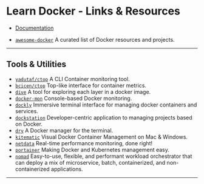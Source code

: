 # Learn Docker - Links & Resources

* [Documentation](https://docs.docker.com/)

[](.)

* [`awesome-docker`](https://github.com/veggiemonk/awesome-docker) A curated list of Docker resources and projects.

---

## Tools & Utilities

* [`yadutaf/ctop`](https://github.com/yadutaf/ctop) A CLI Container monitoring tool.
* [`bcicen/ctop`](https://github.com/bcicen/ctop) Top-like interface for container metrics.
* [`dive`](https://github.com/wagoodman/dive) A tool for exploring each layer in a docker image.
* [`docker-mon`](https://github.com/icecrime/docker-mon) Console-based Docker monitoring.
* [`dockly`](https://github.com/lirantal/dockly) Immersive terminal interface for managing docker containers and services.
* [`dockstation`](https://github.com/DockStation/dockstation) Developer-centric application to managing projects based on Docker.
* [`dry`](https://github.com/moncho/dry) A Docker manager for the terminal.
* [`kitematic`](https://github.com/docker/kitematic) Visual Docker Container Management on Mac & Windows.
* [`netdata`](https://github.com/netdata/netdata) Real-time performance monitoring, done right!
* [`portainer`](https://github.com/portainer/portainer) Making Docker and Kubernetes management easy.
* [`nomad`](https://github.com/hashicorp/nomad) Easy-to-use, flexible, and performant workload orchestrator that can deploy a mix of microservice, batch, containerized, and non-containerized applications.

---
